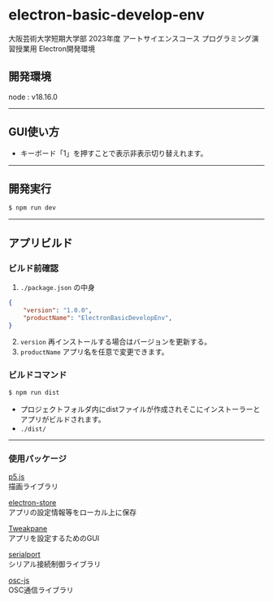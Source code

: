 # electron-basic-develop-env
大阪芸術大学短期大学部 
2023年度 アートサイエンスコース
プログラミング演習授業用 Electron開発環境

## 開発環境
node : v18.16.0  

---

## GUI使い方
- キーボード「1」を押すことで表示非表示切り替えれます。

---

## 開発実行
```sh
$ npm run dev
```
---

## アプリビルド
### ビルド前確認
1. `./package.json` の中身
```json
{
	"version": "1.0.0",
	"productName": "ElectronBasicDevelopEnv",
}
```
2. `version` 再インストールする場合はバージョンを更新する。
1. `productName` アプリ名を任意で変更できます。

### ビルドコマンド
```sh
$ npm run dist
```

- プロジェクトフォルダ内にdistファイルが作成されそこにインストーラーとアプリがビルドされます。
- `./dist/`

---

### 使用パッケージ
[p5.js](https://p5js.org/)  
描画ライブラリ

[electron-store](https://github.com/sindresorhus/electron-store)  
アプリの設定情報等をローカル上に保存

[Tweakpane](https://cocopon.github.io/tweakpane/)  
アプリを設定するためのGUI

[serialport](https://www.npmjs.com/package/serialport)  
シリアル接続制御ライブラリ

[osc-js](https://www.npmjs.com/package/osc-js)  
OSC通信ライブラリ
